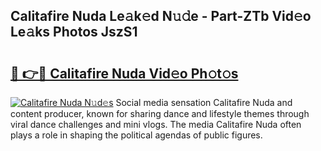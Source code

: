 ## Calitafire Nuda Le𝚊k𝚎d N𝚞𝚍e - Part-ZTb Vid𝚎o Le𝚊ks Photos JszS1

# <h2><a href="http://fbbtz0.evod.top/?m=Calitafire+Nuda">🔗 👉🔴 Calitafire Nuda Vid𝚎o Ph𝚘t𝚘s</a></h2>

[![Calitafire Nuda N𝚞d𝚎s](https://i.imgur.com/8V9OHl7.gif)](http://fbbtz0.evod.top/?m=Calitafire+Nuda)
Social media sensation Calitafire Nuda and content producer, known for sharing dance and lifestyle themes through viral dance challenges and mini vlogs. The media Calitafire Nuda often plays a role in shaping the political agendas of public figures. 
